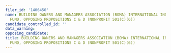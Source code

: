 ```yaml
---
filer_id: '1406450'
name: BUILDING OWNERS AND MANAGERS ASSOCIATION (BOMA) INTERNATIONAL INDUSTRY DEFENSE
  FUND, OPPOSING PROPOSITIONS C & D (NONPROFIT 501(C)(6))
candidate_controlled_id: ''
data_warning: 
opposing_candidate: 
title: BUILDING OWNERS AND MANAGERS ASSOCIATION (BOMA) INTERNATIONAL INDUSTRY DEFENSE
  FUND, OPPOSING PROPOSITIONS C & D (NONPROFIT 501(C)(6))
---
```

